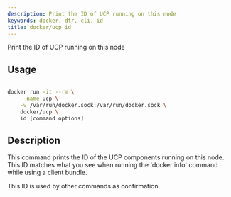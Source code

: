 ```yaml
---
description: Print the ID of UCP running on this node
keywords: docker, dtr, cli, id
title: docker/ucp id
---
```


Print the ID of UCP running on this node

## Usage

```bash

docker run -it --rm \
    --name ucp \
    -v /var/run/docker.sock:/var/run/docker.sock \
    docker/ucp \
    id [command options]

```

## Description

This command prints the ID of the UCP components running on this node. This ID
matches what you see when running the 'docker info' command while using
a client bundle.

This ID is used by other commands as confirmation.
